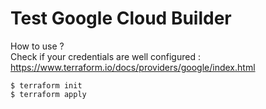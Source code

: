 # Test Google Cloud Builder

How to use ?  
Check if your credentials are well configured : https://www.terraform.io/docs/providers/google/index.html
```
$ terraform init
$ terraform apply
```
